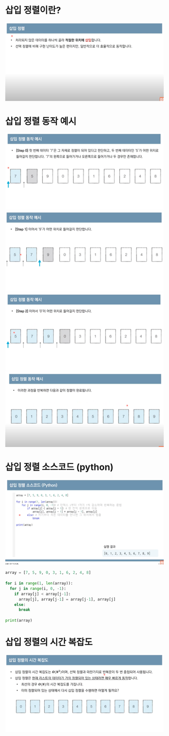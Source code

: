 # 삽입 정렬이란?

![](/.uploads2/2021-09-21-19-44-39.png)

# 삽입 정렬 동작 예시

![](/.uploads2/2021-09-21-19-45-37.png)
![](/.uploads2/2021-09-21-19-46-28.png)
![](/.uploads2/2021-09-21-19-47-09.png)
![](/.uploads2/2021-09-21-19-47-53.png)

# 삽입 정렬 소스코드 (python)

![](/.uploads2/2021-09-21-19-48-12.png)

``` py
array = [7, 5, 9, 0, 3, 1, 6, 2, 4, 8]

for i in range(1, len(array)):
  for j in range(i, 0, -1):
    if array[j] < array[j-1]:
      array[j], array[j-1] = array[j-1], array[j]
    else:
      break

print(array)
```

# 삽입 정렬의 시간 복잡도

![](/.uploads2/2021-09-21-19-52-11.png)